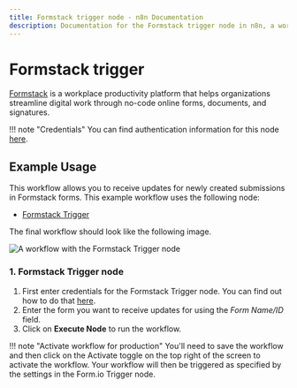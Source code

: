 ```yaml
---
title: Formstack trigger node - n8n Documentation
description: Documentation for the Formstack trigger node in n8n, a workflow automation platform. Includes details of operations and configuration, and links to examples and credentials information.
---
```


# Formstack trigger

[Formstack](https://www.formstack.com/) is a workplace productivity platform that helps organizations streamline digital work through no-code online forms, documents, and signatures.

!!! note "Credentials"
    You can find authentication information for this node [here](/integrations/builtin/credentials/formstacktrigger/).


## Example Usage

This workflow allows you to receive updates for newly created submissions in Formstack forms. This example workflow uses the following node:

- [Formstack Trigger]()

The final workflow should look like the following image.

![A workflow with the Formstack Trigger node](/_images/integrations/builtin/trigger-nodes/formstacktrigger/workflow.png)


### 1. Formstack Trigger node

1. First enter credentials for the Formstack Trigger node. You can find out how to do that [here](/integrations/builtin/credentials/formstacktrigger/).
2. Enter the form you want to receive updates for using the *Form Name/ID* field.
3. Click on **Execute Node** to run the workflow.

!!! note "Activate workflow for production"
    You'll need to save the workflow and then click on the Activate toggle on the top right of the screen to activate the workflow. Your workflow will then be triggered as specified by the settings in the Form.io Trigger node.

